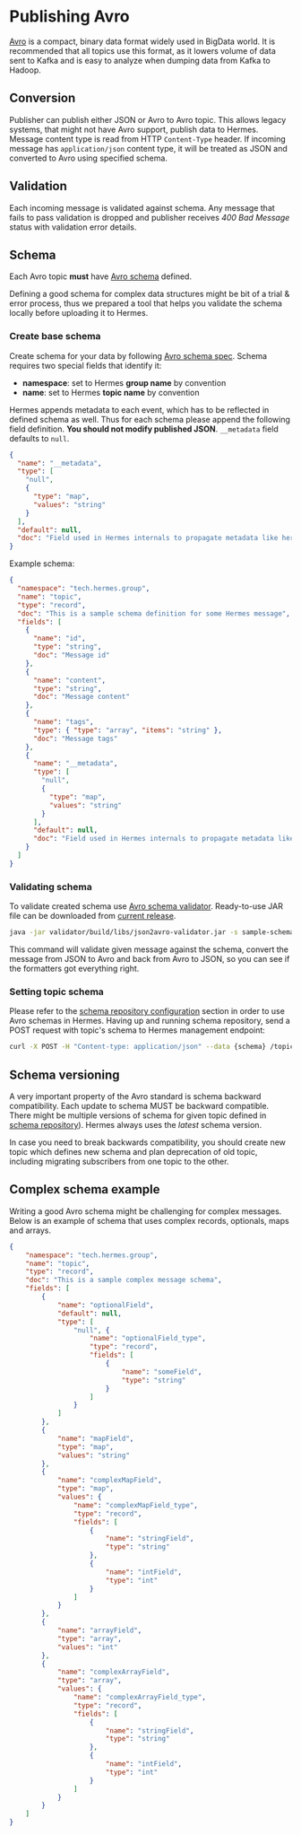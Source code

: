 # Publishing Avro

[Avro](<https://avro.apache.org/>) is a compact, binary data format widely used in BigData world. It is recommended that
all topics use this format, as it lowers volume of data sent to Kafka and is easy to analyze when dumping data from
Kafka to Hadoop.

## Conversion

Publisher can publish either JSON or Avro to Avro topic. This allows legacy systems, that might not have Avro support,
publish data to Hermes. Message content type is read from HTTP `Content-Type` header. If incoming message has
`application/json` content type, it will be treated as JSON and converted to Avro using specified schema.

## Validation

Each incoming message is validated against schema. Any message that fails to pass validation is dropped and publisher
receives *400 Bad Message* status with validation error details.

## Schema

Each Avro topic **must** have [Avro schema](http://avro.apache.org/docs/1.7.7/spec.html#schemas) defined.

Defining a good schema for complex data structures might be bit of a trial & error process, thus we prepared a tool
that helps you validate the schema locally before uploading it to Hermes.

### Create base schema

Create schema for your data by following [Avro schema spec](http://avro.apache.org/docs/1.7.7/spec.html#schemas).
Schema requires two special fields that identify it:

* **namespace**: set to Hermes **group name** by convention
* **name**: set to Hermes **topic name** by convention

Hermes appends metadata to each event, which has to be reflected in defined schema as well. Thus for each schema please
append the following field definition. **You should not modify published JSON**. `__metadata` field defaults to `null`.

```json
{
  "name": "__metadata",
  "type": [
    "null",
    {
      "type": "map",
      "values": "string"
    }
  ],
  "default": null,
  "doc": "Field used in Hermes internals to propagate metadata like hermes-id"
}
```

Example schema:

```json
{
  "namespace": "tech.hermes.group",
  "name": "topic",
  "type": "record",
  "doc": "This is a sample schema definition for some Hermes message",
  "fields": [
    {
      "name": "id",
      "type": "string",
      "doc": "Message id"
    },
    {
      "name": "content",
      "type": "string",
      "doc": "Message content"
    },
    {
      "name": "tags",
      "type": { "type": "array", "items": "string" },
      "doc": "Message tags"
    },
    {
      "name": "__metadata",
      "type": [
        "null",
        {
          "type": "map",
          "values": "string"
        }
      ],
      "default": null,
      "doc": "Field used in Hermes internals to propagate metadata like hermes-id"
    }
  ]
}
```

### Validating schema

To validate created schema use [Avro schema validator](https://github.com/allegro/json-avro-converter#validator). Ready-to-use
JAR file can be downloaded from [current release](https://github.com/allegro/json-avro-converter/releases).

```bash
java -jar validator/build/libs/json2avro-validator.jar -s sample-schema.avcs -i sample-message.json -m json2avro2json
```

This command will validate given message against the schema, convert the message from JSON to Avro and back from Avro
to JSON, so you can see if the formatters got everything right.

### Setting topic schema

Please refer to the [schema repository configuration](/configuration/schema-repository) section in order to use Avro schemas in Hermes.
Having up and running schema repository, send a POST request with topic's schema to Hermes management endpoint:

```bash
curl -X POST -H "Content-type: application/json" --data {schema} /topics/{topicName}/schema
```

## Schema versioning

A very important property of the Avro standard is schema backward compatibility. Each update to schema MUST
be backward compatible. There might be multiple versions of schema for given topic defined in
[schema repository](/configuration/schema-repository#schema-repo-store)).
Hermes always uses the *latest* schema version.

In case you need to break backwards compatibility, you should create new topic which defines new schema
and plan deprecation of old topic, including migrating subscribers from one topic to the other.

## Complex schema example

Writing a good Avro schema might be challenging for complex messages. Below is an example of schema that uses complex records, optionals, maps and arrays.

```json
{
    "namespace": "tech.hermes.group",
    "name": "topic",
    "type": "record",
    "doc": "This is a sample complex message schema",
    "fields": [
        {
            "name": "optionalField",
            "default": null,
            "type": [
                "null", {
                    "name": "optionalField_type",
                    "type": "record",
                    "fields": [
                        {
                            "name": "someField",
                            "type": "string"
                        }
                    ]
                }
            ]
        },
        {
            "name": "mapField",
            "type": "map",
            "values": "string"
        },
        {
            "name": "complexMapField",
            "type": "map",
            "values": {
                "name": "complexMapField_type",
                "type": "record",
                "fields": [
                    {
                        "name": "stringField",
                        "type": "string"
                    },
                    {
                        "name": "intField",
                        "type": "int"
                    }
                ]
            }
        },
        {
            "name": "arrayField",
            "type": "array",
            "values": "int"
        },
        {
            "name": "complexArrayField",
            "type": "array",
            "values": {
                "name": "complexArrayField_type",
                "type": "record",
                "fields": [
                    {
                        "name": "stringField",
                        "type": "string"
                    },
                    {
                        "name": "intField",
                        "type": "int"
                    }
                ]
            }
        }
    ]
}
```
